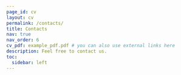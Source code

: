 ```yaml
---
page_id: cv
layout: cv
permalink: /contacts/
title: Contacts
nav: true
nav_order: 6
cv_pdf: example_pdf.pdf # you can also use external links here
description: Feel free to contact us.
toc:
  sidebar: left
---
```


